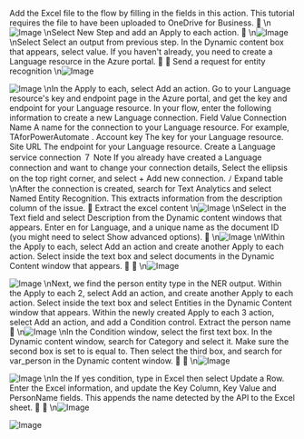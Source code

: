Add the Excel file to the flow by filling in the fields in this action. This tutorial requires
the file to have been uploaded to OneDrive for Business.

\n![Image](images/page621_image1.png)
\nSelect New Step and add an Apply to each action.

\n![Image](images/page622_image1.png)
\nSelect Select an output from previous step. In the Dynamic content box that appears,
select value.
If you haven't already, you need to create a Language resource
 in the Azure portal.


Send a request for entity recognition
\n![Image](images/page623_image1.png)

![Image](images/page623_image2.png)
\nIn the Apply to each, select Add an action. Go to your Language resource's key and
endpoint page in the Azure portal, and get the key and endpoint for your Language
resource.
In your flow, enter the following information to create a new Language connection.
Field
Value
Connection
Name
A name for the connection to your Language resource. For example,
TAforPowerAutomate .
Account key
The key for your Language resource.
Site URL
The endpoint for your Language resource.
Create a Language service connection
７ Note
If you already have created a Language connection and want to change your
connection details, Select the ellipsis on the top right corner, and select + Add new
connection.
ﾉ
Expand table
\nAfter the connection is created, search for Text Analytics and select Named Entity
Recognition. This extracts information from the description column of the issue.

Extract the excel content
\n![Image](images/page625_image1.png)
\nSelect in the Text field and select Description from the Dynamic content windows that
appears. Enter en  for Language, and a unique name as the document ID (you might
need to select Show advanced options).

\n![Image](images/page626_image1.png)
\nWithin the Apply to each, select Add an action and create another Apply to each
action. Select inside the text box and select documents in the Dynamic Content window
that appears.


\n![Image](images/page627_image1.png)

![Image](images/page627_image2.png)
\nNext, we find the person entity type in the NER output. Within the Apply to each 2,
select Add an action, and create another Apply to each action. Select inside the text box
and select Entities in the Dynamic Content window that appears.
Within the newly created Apply to each 3 action, select Add an action, and add a
Condition control.
Extract the person name

\n![Image](images/page628_image1.png)
\nIn the Condition window, select the first text box. In the Dynamic content window,
search for Category and select it.
Make sure the second box is set to is equal to. Then select the third box, and search for
var_person  in the Dynamic content window.


\n![Image](images/page629_image1.png)

![Image](images/page629_image2.png)
\nIn the If yes condition, type in Excel then select Update a Row.
Enter the Excel information, and update the Key Column, Key Value and PersonName
fields. This appends the name detected by the API to the Excel sheet.


\n![Image](images/page630_image1.png)

![Image](images/page630_image2.png)